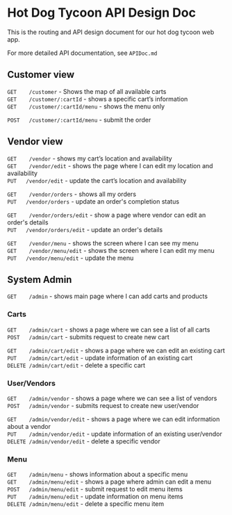 # Hot Dog Tycoon API Design Doc

This is the routing and API design document for our hot dog tycoon web app.

For more detailed API documentation, see `APIDoc.md`

## Customer view

`GET    /customer` - Shows the map of all available carts  
`GET    /customer/:cartId` - shows a specific cart’s information  
`GET    /customer/:cartId/menu` - shows the menu only  

`POST   /customer/:cartId/menu` - submit the order  

## Vendor view

`GET    /vendor` - shows my cart’s location and availability  
`GET    /vendor/edit` - shows the page where I can edit my location and availability  
`PUT   /vendor/edit` - update the cart’s location and availability  

`GET    /vendor/orders` - shows all my orders  
`PUT   /vendor/orders` - update an order's completion status  

`GET    /vendor/orders/edit` - show a page where vendor can edit an order's details  
`PUT   /vendor/orders/edit` - update an order's details

`GET    /vendor/menu` - shows the screen where I can see my menu  
`GET    /vendor/menu/edit` - shows the screen where I can edit my menu  
`PUT   /vendor/menu/edit` - update the menu

## System Admin

`GET    /admin` - shows main page where I can add carts and products

### Carts

`GET    /admin/cart` - shows a page where we can see a list of all carts  
`POST   /admin/cart` - submits request to create new cart

`GET    /admin/cart/edit` - shows a page where we can edit an existing cart  
`PUT    /admin/cart/edit` - update information of an existing cart  
`DELETE /admin/cart/edit` - delete a specific cart

### User/Vendors

`GET    /admin/vendor` - shows a page where we can see a list of vendors  
`POST   /admin/vendor` - submits request to create new user/vendor  

`GET    /admin/vendor/edit` - shows a page where we can edit information about a vendor  
`PUT    /admin/vendor/edit` - update information of an existing user/vendor  
`DELETE /admin/vendor/edit` - delete a specific vendor

### Menu

`GET    /admin/menu` - shows information about a specific menu  
`GET    /admin/menu/edit` - shows a page where admin can edit a menu  
`POST   /admin/menu/edit` - submit request to edit menu items  
`PUT    /admin/menu/edit` - update information on menu items  
`DELETE /admin/menu/edit` - delete a specific menu item  
